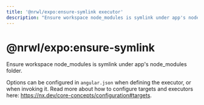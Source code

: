 ```yaml
---
title: '@nrwl/expo:ensure-symlink executor'
description: "Ensure workspace node_modules is symlink under app's node_modules folder."
---
```


# @nrwl/expo:ensure-symlink

Ensure workspace node_modules is symlink under app's node_modules folder.

Options can be configured in `angular.json` when defining the executor, or when invoking it. Read more about how to configure targets and executors here: https://nx.dev/core-concepts/configuration#targets.
